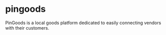 # pingoods
PinGoods is a local goods platform dedicated to easily connecting vendors with their customers.
